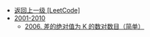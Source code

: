 - [返回上一级 [LeetCode]](LeetCode/)
- [2001-2010](LeetCode/2001-2010/)
  - [2006. 差的绝对值为 K 的数对数目（简单）](LeetCode/2001-2010/2006.%20差的绝对值为%20K%20的数对数目（简单）.md)
